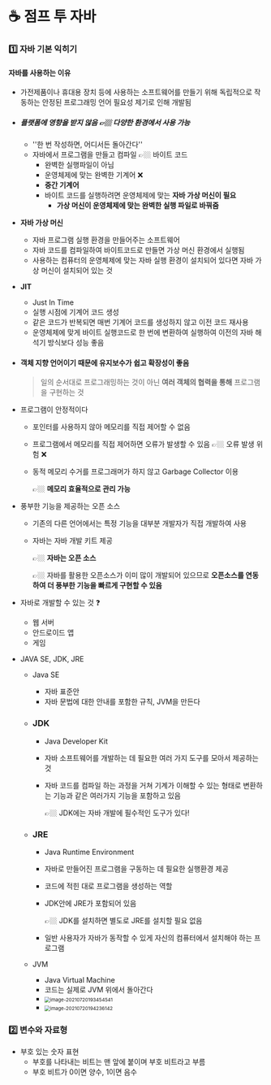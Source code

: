 # :coffee: 점프 투 자바

### :one: 자바 기본 익히기

#### 자바를 사용하는 이유

 - 가전제품이나 휴대용 장치 등에 사용하는 소프트웨어를 만들기 위해 독립적으로 작동하는 안정된 프로그래밍 언어 필요성 제기로 인해 개발됨

 - ##### 플랫폼에 영향을 받지 않음 👉🏼 다양한 환경에서 사용 가능

    - ''한 번 작성하면, 어디서든 돌아간다''
    - 자바에서 프로그램을 만들고 컴파일  👉🏼 바이트 코드
       - 완벽한 실행파일이 아님
       - 운영체제에 맞는 완벽한 기계어 :x: 
       - **중간 기계어**
       - 바이트 코드를 실행하려면 운영체제에 맞는 **자바 가상 머신이 필요**
         	- **가상 머신이 운영체제에 맞는 완벽한 실행 파일로 바꿔줌**

- **자바 가상 머신**

  - 자바 프로그램 실행 환경을 만들어주는 소프트웨어
  - 자바 코드를 컴파일하여 바이트코드로 만들면 가상 머신 환경에서 실행됨
  - 사용하는 컴퓨터의 운영체제에 맞는 자바 실행 환경이 설치되어 있다면 자바 가상 머신이 설치되어 있는 것

- **JIT**

  - Just In Time
  - 실행 시점에 기계어 코드 생성
  - 같은 코드가 반복되면 매번 기계어 코드를 생성하지 않고 이전 코드 재사용
  - 운영체제에 맞게 바이트 실행코드로 한 번에 변환하여 실행하여 이전의 자바 해석기 방식보다 성능 좋음



- #### 객체 지향 언어이기 때문에 유지보수가 쉽고 확장성이 좋음

  > 일의 순서대로 프로그래밍하는 것이 아닌 **여러 객체의 협력을 통해** 프로그램을 구현하는 것

- 프로그램이 안정적이다

  - 포인터를 사용하지 않아 메모리를 직접 제어할 수 없음

  - 프로그램에서 메모리를 직접 제어하면 오류가 발생할 수 있음 👉🏼 오류 발생 위험 :x: 

  - 동적 메모리 수거를 프로그래머가 하지 않고 Garbage Collector 이용

    👉🏼 **메모리 효율적으로 관리 가능**

- 풍부한 기능을 제공하는 오픈 소스

  - 기존의 다른 언어에서는 특정 기능을 대부분 개발자가 직접 개발하여 사용

  - 자바는 자바 개발 키트 제공

    👉🏼 **자바는 오픈 소스**

    👉🏼 자바를 활용한 오픈소스가 이미 많이 개발되어 있으므로 **오픈소스를 연동하여 더 풍부한 기능을 빠르게 구현할 수 있음**

- 자바로 개발할 수 있는 것 :question:

  - 웹 서버
  - 안드로이드 앱
  - 게임
  
- JAVA SE, JDK, JRE

  - Java SE

    - 자바 표준안
    - 자바 문법에 대한 안내를 포함한 규칙, JVM을 만든다

  - ### JDK

    - Java Developer Kit

    - 자바 소프트웨어를 개발하는 데 필요한 여러 가지 도구를 모아서 제공하는 것

    - 자바 코드를 컴파일 하는 과정을 거쳐 기계가 이해할 수 있는 형태로 변환하는 기능과 같은 여러가지 기능을 포함하고 있음

      👉🏼 JDK에는 자바 개발에 필수적인 도구가 있다!

  - ### JRE

    - Java Runtime Environment

    - 자바로 만들어진 프로그램을 구동하는 데 필요한 실행환경 제공

    - 코드에 적힌 대로 프로그램을 생성하는 역할

    - JDK안에 JRE가 포함되어 있음

      👉🏼 JDK를 설치하면 별도로 JRE를 설치할 필요 없음

    - 일반 사용자가 자바가 동작할 수 있게 자신의 컴퓨터에서 설치해야 하는 프로그램

  - JVM

    - Java Virtual Machine
    - 코드는 실제로 JVM 위에서 돌아간다
    - <img src="C:\Users\MIN\TIL\JAVA\0716.assets\image-20210720193454541.png" alt="image-20210720193454541" style="zoom:67%;" />
    - <img src="C:\Users\MIN\TIL\JAVA\0716.assets\image-20210720194236142.png" alt="image-20210720194236142" style="zoom:67%;" />

### :two: 변수와 자료형

- 부호 있는 숫자 표현
  - 부호를 나타내는 비트는 맨 앞에 붙이며 부호 비트라고 부름
  - 부호 비트가 0이면 양수, 1이면 음수







